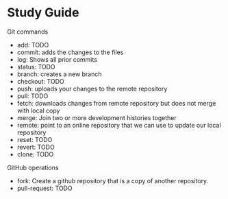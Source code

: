 # Study Guide

Git commands
- add: TODO
- commit: adds the changes to the files
- log: Shows all prior commits
- status: TODO
- branch: creates a new branch
- checkout: TODO
- push: uploads your changes to the remote repository
- pull: TODO
- fetch: downloads changes from remote repository but does not merge with local copy
- merge: Join two or more development histories together
- remote: point to an online repository that we can use to update our local repository
- reset: TODO
- revert: TODO
- clone: TODO

GitHub operations
- fork: Create a github repository that is a copy of another repository.
- pull-request: TODO
